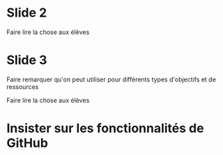 # Slide 2

Faire lire la chose aux élèves

# Slide 3

Faire remarquer qu'on peut utiliser pour différents types d'objectifs et de ressources

Faire lire la chose aux élèves
# Insister sur les fonctionnalités de GitHub
